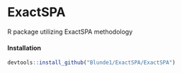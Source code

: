 # ExactSPA
R package utilizing ExactSPA methodology

#### Installation
```r
devtools::install_github("Blunde1/ExactSPA/ExactSPA")
```
